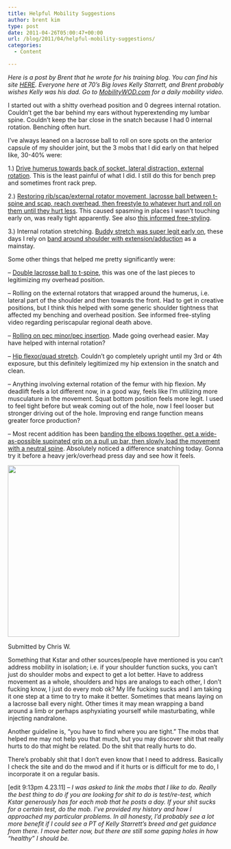 ```yaml
---
title: Helpful Mobility Suggestions
author: brent kim
type: post
date: 2011-04-26T05:00:47+00:00
url: /blog/2011/04/helpful-mobility-suggestions/
categories:
  - Content

---
```

_Here is a post by Brent that he wrote for his training blog. You can find his site [HERE][1]. Everyone here at 70&#8217;s Big loves Kelly Starrett, and Brent probably wishes Kelly was his dad. Go to [MobilityWOD.com][2] for a daily mobility video._ 
  

  
I started out with a shitty overhead position and 0 degrees internal rotation. Couldn&#8217;t get the bar behind my ears without hyperextending my lumbar spine. Couldn&#8217;t keep the bar close in the snatch because I had 0 internal rotation. Benching often hurt.
  

  
I&#8217;ve always leaned on a lacrosse ball to roll on sore spots on the anterior capsule of my shoulder joint, but the 3 mobs that I did early on that helped like, 30-40% were:
  

  
1.) [Drive humerus towards back of socket, lateral distraction, external rotation][3]. This is the least painful of what I did. I still do this for bench prep and sometimes front rack prep.
  

  
2.) [Restoring rib/scap/external rotator movement, lacrosse ball between t-spine and scap, reach overhead, then freestyle to whatever hurt and roll on them until they hurt less][4]. This caused spasming in places I wasn&#8217;t touching early on, was really tight apparently. See also [this informed free-styling][5].
  

  
3.) Internal rotation stretching. [Buddy stretch was super legit early on][6], these days I rely on [band around shoulder with extension/adduction][7] as a mainstay.
  

  
Some other things that helped me pretty significantly were:
  

  
&#8211; [Double lacrosse ball to t-spine][8], this was one of the last pieces to legitimizing my overhead position.
  

  
&#8211; Rolling on the external rotators that wrapped around the humerus, i.e. lateral part of the shoulder and then towards the front. Had to get in creative positions, but I think this helped with some generic shoulder tightness that affected my benching and overhead position. See informed free-styling video regarding periscapular regional death above.
  

  
&#8211; [Rolling on pec minor/pec insertion][9]. Made going overhead easier. May have helped with internal rotation?
  

  
&#8211; [Hip flexor/quad stretch][10]. Couldn&#8217;t go completely upright until my 3rd or 4th exposure, but this definitely legitimized my hip extension in the snatch and clean.
  

  
&#8211; Anything involving external rotation of the femur with hip flexion. My deadlift feels a lot different now, in a good way, feels like I&#8217;m utilizing more musculature in the movement. Squat bottom position feels more legit. I used to feel tight before but weak coming out of the hole, now I feel looser but stronger driving out of the hole. Improving end range function means greater force production?
  

  
&#8211; Most recent addition has been [banding the elbows together, get a wide-as-possible supinated grip on a pull up bar, then slowly load the movement with a neutral spine][11]. Absolutely noticed a difference snatching today. Gonna try it before a heavy jerk/overhead press day and see how it feels.
  

  


<div id="attachment_4031" style="width: 410px" class="wp-caption aligncenter">
  <a href="/2011/04/brentbig.jpg"><img aria-describedby="caption-attachment-4031" data-attachment-id="4031" data-permalink="/blog/2011/04/helpful-mobility-suggestions/brentbig/" data-orig-file="/2011/04/brentbig.jpg" data-orig-size="661,660" data-comments-opened="1" data-image-meta="{&quot;aperture&quot;:&quot;0&quot;,&quot;credit&quot;:&quot;&quot;,&quot;camera&quot;:&quot;&quot;,&quot;caption&quot;:&quot;&quot;,&quot;created_timestamp&quot;:&quot;0&quot;,&quot;copyright&quot;:&quot;&quot;,&quot;focal_length&quot;:&quot;0&quot;,&quot;iso&quot;:&quot;0&quot;,&quot;shutter_speed&quot;:&quot;0&quot;,&quot;title&quot;:&quot;&quot;}" data-image-title="brentbig" data-image-description="" data-medium-file="/2011/04/brentbig-400x400.jpg" data-large-file="/2011/04/brentbig.jpg" src="/2011/04/brentbig-400x400.jpg" alt="" title="brentbig" width="400" height="400" class="size-medium wp-image-4031" srcset="/2011/04/brentbig-400x400.jpg 400w, /2011/04/brentbig-150x150.jpg 150w, /2011/04/brentbig.jpg 661w" sizes="(max-width: 400px) 100vw, 400px" /></a>
  
  <p id="caption-attachment-4031" class="wp-caption-text">
    Submitted by Chris W.
  </p>
</div>


  

  
Something that Kstar and other sources/people have mentioned is you can&#8217;t address mobility in isolation; i.e. if your shoulder function sucks, you can&#8217;t just do shoulder mobs and expect to get a lot better. Have to address movement as a whole, shoulders and hips are analogs to each other, I don&#8217;t fucking know, I just do every mob ok? My life fucking sucks and I am taking it one step at a time to try to make it better. Sometimes that means laying on a lacrosse ball every night. Other times it may mean wrapping a band around a limb or perhaps asphyxiating yourself while masturbating, while injecting nandralone.
  

  
Another guideline is, &#8220;you have to find where you are tight.&#8221; The mobs that helped me may not help you that much, but you may discover shit that really hurts to do that might be related. Do the shit that really hurts to do.
  

  
There&#8217;s probably shit that I don&#8217;t even know that I need to address. Basically I check the site and do the mwod and if it hurts or is difficult for me to do, I incorporate it on a regular basis.
  

  
[edit 9:13pm 4.23.11] &#8211; _I was asked to link the mobs that I like to do. Really the best thing to do if you are looking for shit to do is test/re-test, which Kstar generously has for each mob that he posts a day. If your shit sucks for a certain test, do the mob. I&#8217;ve provided my history and how I approached my particular problems. In all honesty, I&#8217;d probably see a lot more benefit if I could see a PT of Kelly Starrett&#8217;s breed and get guidance from there. I move better now, but there are still some gaping holes in how &#8220;healthy&#8221; I should be._

 [1]: /shrugthug
 [2]: http://mobilitywod.com
 [3]: http://www.mobilitywod.com/2010/11/episode-79365-best-shoulder-mob-ever.html
 [4]: http://www.mobilitywod.com/2011/03/episode-209365-free-your-ribs-your-mind-will-follow.html
 [5]: http://www.mobilitywod.com/2011/01/episode-155365-periscapular-regional.html
 [6]: http://www.mobilitywod.com/2010/11/episode-89365-bro-your-internal.html
 [7]: http://www.mobilitywod.com/2011/04/episode-229365-shoulder-internal-rotation-i-has-it.html
 [8]: http://www.mobilitywod.com/2011/01/episode-153365-olympic-lifiting.html
 [9]: http://www.mobilitywod.com/2011/04/episode-212365-pain-ball-calling-all-shoulders-over.html
 [10]: http://www.mobilitywod.com/2011/02/episode-185365-improving-jump-mechanism.html
 [11]: http://www.mobilitywod.com/2011/04/episode-226365-recovering-your-overheadpressing-shoulders-after-workout-4.html